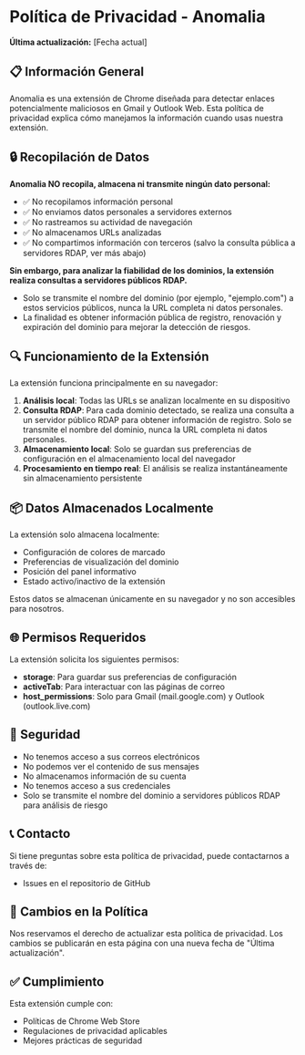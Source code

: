 # Política de Privacidad - Anomalia

**Última actualización:** [Fecha actual]

## 📋 Información General

Anomalia es una extensión de Chrome diseñada para detectar enlaces potencialmente maliciosos en Gmail y Outlook Web. Esta política de privacidad explica cómo manejamos la información cuando usas nuestra extensión.

## 🔒 Recopilación de Datos

**Anomalia NO recopila, almacena ni transmite ningún dato personal:**

- ✅ No recopilamos información personal
- ✅ No enviamos datos personales a servidores externos
- ✅ No rastreamos su actividad de navegación
- ✅ No almacenamos URLs analizadas
- ✅ No compartimos información con terceros (salvo la consulta pública a servidores RDAP, ver más abajo)

**Sin embargo, para analizar la fiabilidad de los dominios, la extensión realiza consultas a servidores públicos RDAP.**
- Solo se transmite el nombre del dominio (por ejemplo, "ejemplo.com") a estos servicios públicos, nunca la URL completa ni datos personales.
- La finalidad es obtener información pública de registro, renovación y expiración del dominio para mejorar la detección de riesgos.

## 🔍 Funcionamiento de la Extensión

La extensión funciona principalmente en su navegador:

1. **Análisis local**: Todas las URLs se analizan localmente en su dispositivo
2. **Consulta RDAP**: Para cada dominio detectado, se realiza una consulta a un servidor público RDAP para obtener información de registro. Solo se transmite el nombre del dominio, nunca la URL completa ni datos personales.
3. **Almacenamiento local**: Solo se guardan sus preferencias de configuración en el almacenamiento local del navegador
4. **Procesamiento en tiempo real**: El análisis se realiza instantáneamente sin almacenamiento persistente

## 📦 Datos Almacenados Localmente

La extensión solo almacena localmente:
- Configuración de colores de marcado
- Preferencias de visualización del dominio
- Posición del panel informativo
- Estado activo/inactivo de la extensión

Estos datos se almacenan únicamente en su navegador y no son accesibles para nosotros.

## 🌐 Permisos Requeridos

La extensión solicita los siguientes permisos:

- **storage**: Para guardar sus preferencias de configuración
- **activeTab**: Para interactuar con las páginas de correo
- **host_permissions**: Solo para Gmail (mail.google.com) y Outlook (outlook.live.com)

## 🔐 Seguridad

- No tenemos acceso a sus correos electrónicos
- No podemos ver el contenido de sus mensajes
- No almacenamos información de su cuenta
- No tenemos acceso a sus credenciales
- Solo se transmite el nombre del dominio a servidores públicos RDAP para análisis de riesgo

## 📞 Contacto

Si tiene preguntas sobre esta política de privacidad, puede contactarnos a través de:
- Issues en el repositorio de GitHub

## 📝 Cambios en la Política

Nos reservamos el derecho de actualizar esta política de privacidad. Los cambios se publicarán en esta página con una nueva fecha de "Última actualización".

## ✅ Cumplimiento

Esta extensión cumple con:
- Políticas de Chrome Web Store
- Regulaciones de privacidad aplicables
- Mejores prácticas de seguridad 